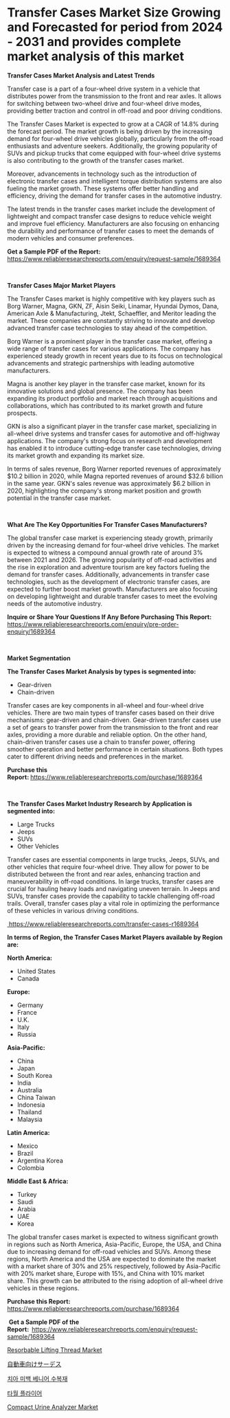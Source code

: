 <p><h1>Transfer Cases Market Size Growing and Forecasted for period from 2024 - 2031 and provides complete market analysis of this market</h1></p><p><strong>Transfer Cases Market Analysis and Latest Trends</strong></p>
<p><p>Transfer case is a part of a four-wheel drive system in a vehicle that distributes power from the transmission to the front and rear axles. It allows for switching between two-wheel drive and four-wheel drive modes, providing better traction and control in off-road and poor driving conditions.</p><p>The Transfer Cases Market is expected to grow at a CAGR of 14.8% during the forecast period. The market growth is being driven by the increasing demand for four-wheel drive vehicles globally, particularly from the off-road enthusiasts and adventure seekers. Additionally, the growing popularity of SUVs and pickup trucks that come equipped with four-wheel drive systems is also contributing to the growth of the transfer cases market.</p><p>Moreover, advancements in technology such as the introduction of electronic transfer cases and intelligent torque distribution systems are also fueling the market growth. These systems offer better handling and efficiency, driving the demand for transfer cases in the automotive industry.</p><p>The latest trends in the transfer cases market include the development of lightweight and compact transfer case designs to reduce vehicle weight and improve fuel efficiency. Manufacturers are also focusing on enhancing the durability and performance of transfer cases to meet the demands of modern vehicles and consumer preferences.</p></p>
<p><strong>Get a Sample PDF of the Report:&nbsp;</strong> <a href="https://www.reliableresearchreports.com/enquiry/request-sample/1689364">https://www.reliableresearchreports.com/enquiry/request-sample/1689364</a></p>
<p>&nbsp;</p>
<p><strong>Transfer Cases Major Market Players</strong></p>
<p><p>The Transfer Cases market is highly competitive with key players such as Borg Warner, Magna, GKN, ZF, Aisin Seiki, Linamar, Hyundai Dymos, Dana, American Axle & Manufacturing, Jtekt, Schaeffler, and Meritor leading the market. These companies are constantly striving to innovate and develop advanced transfer case technologies to stay ahead of the competition.</p><p>Borg Warner is a prominent player in the transfer case market, offering a wide range of transfer cases for various applications. The company has experienced steady growth in recent years due to its focus on technological advancements and strategic partnerships with leading automotive manufacturers.</p><p>Magna is another key player in the transfer case market, known for its innovative solutions and global presence. The company has been expanding its product portfolio and market reach through acquisitions and collaborations, which has contributed to its market growth and future prospects.</p><p>GKN is also a significant player in the transfer case market, specializing in all-wheel drive systems and transfer cases for automotive and off-highway applications. The company's strong focus on research and development has enabled it to introduce cutting-edge transfer case technologies, driving its market growth and expanding its market size.</p><p>In terms of sales revenue, Borg Warner reported revenues of approximately $10.2 billion in 2020, while Magna reported revenues of around $32.6 billion in the same year. GKN's sales revenue was approximately $6.2 billion in 2020, highlighting the company's strong market position and growth potential in the transfer case market.</p></p>
<p>&nbsp;</p>
<p><strong>What Are The Key Opportunities For Transfer Cases Manufacturers?</strong></p>
<p><p>The global transfer case market is experiencing steady growth, primarily driven by the increasing demand for four-wheel drive vehicles. The market is expected to witness a compound annual growth rate of around 3% between 2021 and 2026. The growing popularity of off-road activities and the rise in exploration and adventure tourism are key factors fueling the demand for transfer cases. Additionally, advancements in transfer case technologies, such as the development of electronic transfer cases, are expected to further boost market growth. Manufacturers are also focusing on developing lightweight and durable transfer cases to meet the evolving needs of the automotive industry.</p></p>
<p><strong>Inquire or Share Your Questions If Any Before Purchasing This Report:</strong> <a href="https://www.reliableresearchreports.com/enquiry/pre-order-enquiry/1689364">https://www.reliableresearchreports.com/enquiry/pre-order-enquiry/1689364</a></p>
<p>&nbsp;</p>
<p><strong>Market Segmentation</strong></p>
<p><strong>The Transfer Cases Market Analysis by types is segmented into:</strong></p>
<p><ul><li>Gear-driven</li><li>Chain-driven</li></ul></p>
<p><p>Transfer cases are key components in all-wheel and four-wheel drive vehicles. There are two main types of transfer cases based on their drive mechanisms: gear-driven and chain-driven. Gear-driven transfer cases use a set of gears to transfer power from the transmission to the front and rear axles, providing a more durable and reliable option. On the other hand, chain-driven transfer cases use a chain to transfer power, offering smoother operation and better performance in certain situations. Both types cater to different driving needs and preferences in the market.</p></p>
<p><strong>Purchase this Report:&nbsp;</strong><a href="https://www.reliableresearchreports.com/purchase/1689364">https://www.reliableresearchreports.com/purchase/1689364</a></p>
<p>&nbsp;</p>
<p><strong>The Transfer Cases Market Industry Research by Application is segmented into:</strong></p>
<p><ul><li>Large Trucks</li><li>Jeeps</li><li>SUVs</li><li>Other Vehicles</li></ul></p>
<p><p>Transfer cases are essential components in large trucks, Jeeps, SUVs, and other vehicles that require four-wheel drive. They allow for power to be distributed between the front and rear axles, enhancing traction and maneuverability in off-road conditions. In large trucks, transfer cases are crucial for hauling heavy loads and navigating uneven terrain. In Jeeps and SUVs, transfer cases provide the capability to tackle challenging off-road trails. Overall, transfer cases play a vital role in optimizing the performance of these vehicles in various driving conditions.</p></p>
<p><a href="https://www.reliableresearchreports.com/transfer-cases-r1689364">&nbsp;https://www.reliableresearchreports.com/transfer-cases-r1689364</a></p>
<p><strong>In terms of Region, the Transfer Cases Market Players available by Region are:</strong></p>
<p>
    <p> <strong> North America: </strong>
        <ul>
            <li>United States</li>
            <li>Canada</li>
        </ul>
        </p> 
    <p> <strong> Europe: </strong>
        <ul>
            <li>Germany</li>
            <li>France</li>
            <li>U.K.</li>
            <li>Italy</li>
            <li>Russia</li>
        </ul>
        </p> 
    <p> <strong> Asia-Pacific: </strong>
        <ul>
            <li>China</li>
            <li>Japan</li>
            <li>South Korea</li>
            <li>India</li>
            <li>Australia</li>
            <li>China Taiwan</li>
            <li>Indonesia</li>
            <li>Thailand</li>
            <li>Malaysia</li>
        </ul>
        </p> 
    <p> <strong> Latin America: </strong>
        <ul>
            <li>Mexico</li>
            <li>Brazil</li>
            <li>Argentina Korea</li>
            <li>Colombia</li>
        </ul>
        </p> 
    <p> <strong> Middle East & Africa: </strong>
        <ul>
            <li>Turkey</li>
            <li>Saudi</li>
            <li>Arabia</li>
            <li>UAE</li>
            <li>Korea</li>
        </ul>
    </p>
    </p>
<p><p>The global transfer cases market is expected to witness significant growth in regions such as North America, Asia-Pacific, Europe, the USA, and China due to increasing demand for off-road vehicles and SUVs. Among these regions, North America and the USA are expected to dominate the market with a market share of 30% and 25% respectively, followed by Asia-Pacific with 20% market share, Europe with 15%, and China with 10% market share. This growth can be attributed to the rising adoption of all-wheel drive vehicles in these regions.</p></p>
<p><strong>Purchase this Report: </strong><a href="https://www.reliableresearchreports.com/purchase/1689364">https://www.reliableresearchreports.com/purchase/1689364</a></p>
<p>&nbsp;<strong>Get a Sample PDF of the Report:&nbsp;&nbsp;</strong><a href="https://www.reliableresearchreports.com/enquiry/request-sample/1689364">https://www.reliableresearchreports.com/enquiry/request-sample/1689364</a></p>
<p><strong></strong></p>
<p><p><a href="https://github.com/yazulaeha/Market-Research-Report-List-1/blob/main/resorbable-lifting-thread-market.md">Resorbable Lifting Thread Market</a></p><p><a href="https://github.com/lily-u-genius/Market-Research-Report-List-2/blob/main/6345557121064.md">自動車向けサーデス</a></p><p><a href="https://github.com/njolsky1/Market-Research-Report-List-1/blob/main/2138202113058.md">치아 미백 베니어 수복재</a></p><p><a href="https://github.com/tasfiyaj85/Market-Research-Report-List-1/blob/main/4096740113059.md">타월 플라이어</a></p><p><a href="https://github.com/haleemasakdiya1/Market-Research-Report-List-1/blob/main/compact-urine-analyzer-market.md">Compact Urine Analyzer Market</a></p></p>